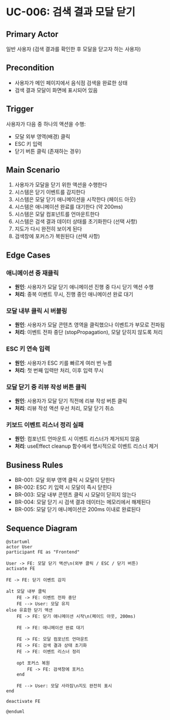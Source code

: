 # UC-006: 검색 결과 모달 닫기

## Primary Actor
일반 사용자 (검색 결과를 확인한 후 모달을 닫고자 하는 사용자)

## Precondition
- 사용자가 메인 페이지에서 음식점 검색을 완료한 상태
- 검색 결과 모달이 화면에 표시되어 있음

## Trigger
사용자가 다음 중 하나의 액션을 수행:
- 모달 외부 영역(배경) 클릭
- ESC 키 입력
- 닫기 버튼 클릭 (존재하는 경우)

## Main Scenario

1. 사용자가 모달을 닫기 위한 액션을 수행한다
2. 시스템은 닫기 이벤트를 감지한다
3. 시스템은 모달 닫기 애니메이션을 시작한다 (페이드 아웃)
4. 시스템은 애니메이션 완료를 대기한다 (약 200ms)
5. 시스템은 모달 컴포넌트를 언마운트한다
6. 시스템은 검색 결과 데이터 상태를 초기화한다 (선택 사항)
7. 지도가 다시 완전히 보이게 된다
8. 검색창에 포커스가 복원된다 (선택 사항)

## Edge Cases

### 애니메이션 중 재클릭
- **원인**: 사용자가 모달 닫기 애니메이션 진행 중 다시 닫기 액션 수행
- **처리**: 중복 이벤트 무시, 진행 중인 애니메이션 완료 대기

### 모달 내부 클릭 시 버블링
- **원인**: 사용자가 모달 콘텐츠 영역을 클릭했으나 이벤트가 부모로 전파됨
- **처리**: 이벤트 전파 중단 (stopPropagation), 모달 닫히지 않도록 처리

### ESC 키 연속 입력
- **원인**: 사용자가 ESC 키를 빠르게 여러 번 누름
- **처리**: 첫 번째 입력만 처리, 이후 입력 무시

### 모달 닫기 중 리뷰 작성 버튼 클릭
- **원인**: 사용자가 모달 닫기 직전에 리뷰 작성 버튼 클릭
- **처리**: 리뷰 작성 액션 우선 처리, 모달 닫기 취소

### 키보드 이벤트 리스너 정리 실패
- **원인**: 컴포넌트 언마운트 시 이벤트 리스너가 제거되지 않음
- **처리**: useEffect cleanup 함수에서 명시적으로 이벤트 리스너 제거

## Business Rules

- BR-001: 모달 외부 영역 클릭 시 모달이 닫힌다
- BR-002: ESC 키 입력 시 모달이 즉시 닫힌다
- BR-003: 모달 내부 콘텐츠 클릭 시 모달이 닫히지 않는다
- BR-004: 모달 닫기 시 검색 결과 데이터는 메모리에서 해제된다
- BR-005: 모달 닫기 애니메이션은 200ms 이내로 완료된다

## Sequence Diagram

```plantuml
@startuml
actor User
participant FE as "Frontend"

User -> FE: 모달 닫기 액션\n(외부 클릭 / ESC / 닫기 버튼)
activate FE

FE -> FE: 닫기 이벤트 감지

alt 모달 내부 클릭
    FE -> FE: 이벤트 전파 중단
    FE --> User: 모달 유지
else 유효한 닫기 액션
    FE -> FE: 닫기 애니메이션 시작\n(페이드 아웃, 200ms)
    
    FE -> FE: 애니메이션 완료 대기
    
    FE -> FE: 모달 컴포넌트 언마운트
    FE -> FE: 검색 결과 상태 초기화
    FE -> FE: 이벤트 리스너 정리
    
    opt 포커스 복원
        FE -> FE: 검색창에 포커스
    end
    
    FE --> User: 모달 사라짐\n지도 완전히 표시
end

deactivate FE

@enduml
```

